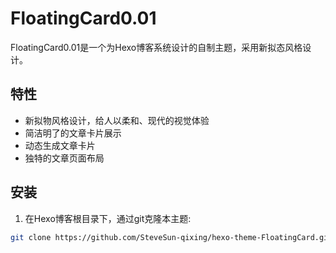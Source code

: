 # FloatingCard0.01

FloatingCard0.01是一个为Hexo博客系统设计的自制主题，采用新拟态风格设计。

## 特性

- 新拟物风格设计，给人以柔和、现代的视觉体验
- 简洁明了的文章卡片展示
- 动态生成文章卡片
- 独特的文章页面布局

## 安装

1. 在Hexo博客根目录下，通过git克隆本主题:

```bash
git clone https://github.com/SteveSun-qixing/hexo-theme-FloatingCard.git themes/FloatingCard
```

